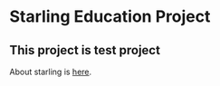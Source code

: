 # Starling Education Project

## This project is test project

About starling is [here](doc/Resume_Starling.md).